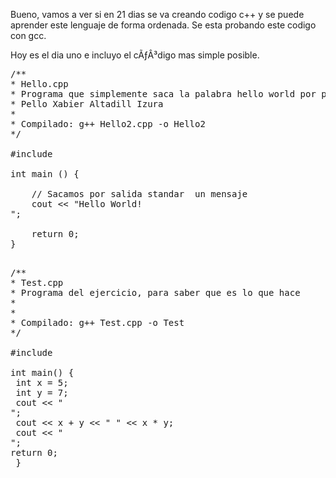 Bueno, vamos a ver si en 21 dias se va creando codigo c++ y se puede aprender este lenguaje de forma ordenada.
Se esta probando este codigo con gcc.

Hoy es el dia uno e incluyo el cÃƒÂ³digo mas simple posible.

<pre>
/**
* Hello.cpp
* Programa que simplemente saca la palabra hello world por pantalla
* Pello Xabier Altadill Izura 
*
* Compilado: g++ Hello2.cpp -o Hello2
*/

#include <iostream.h>

int main () {

	// Sacamos por salida standar  un mensaje
	cout << "Hello World!
";

	return 0;
}

</pre>

<pre>
/**
* Test.cpp
* Programa del ejercicio, para saber que es lo que hace
*
*
* Compilado: g++ Test.cpp -o Test
*/

#include <iostream.h>

int main() {
 int x = 5;
 int y = 7;
 cout << "
";
 cout << x + y << " " << x * y;
 cout << "
";
return 0;
 }

</pre>